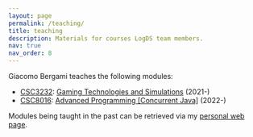 ```yaml
---
layout: page
permalink: /teaching/
title: teaching
description: Materials for courses LogDS team members.
nav: true
nav_order: 8
---
```


Giacomo Bergami teaches the following modules:

* [CSC3232](https://www.ncl.ac.uk/module-catalogue/module.php?code=CSC3232): [Gaming Technologies and Simulations](/teaching/gametech.html) (2021-)
* [CSC8016](https://www.ncl.ac.uk/module-catalogue/module.php?code=CSC8016): [Advanced Programming [Concurrent Java]](/teaching/javaconcurrent.html) (2022-)

Modules being taught in the past can be retrieved via my [personal web page](https://jackbergus.github.io/teaching/).
